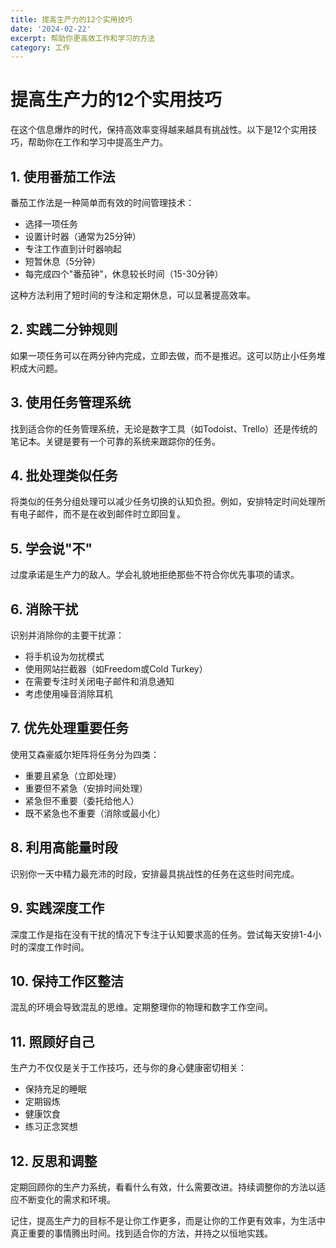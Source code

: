 ```yaml
---
title: 提高生产力的12个实用技巧
date: '2024-02-22'
excerpt: 帮助你更高效工作和学习的方法
category: 工作
---
```


# 提高生产力的12个实用技巧

在这个信息爆炸的时代，保持高效率变得越来越具有挑战性。以下是12个实用技巧，帮助你在工作和学习中提高生产力。

## 1. 使用番茄工作法

番茄工作法是一种简单而有效的时间管理技术：

- 选择一项任务
- 设置计时器（通常为25分钟）
- 专注工作直到计时器响起
- 短暂休息（5分钟）
- 每完成四个"番茄钟"，休息较长时间（15-30分钟）

这种方法利用了短时间的专注和定期休息，可以显著提高效率。

## 2. 实践二分钟规则

如果一项任务可以在两分钟内完成，立即去做，而不是推迟。这可以防止小任务堆积成大问题。

## 3. 使用任务管理系统

找到适合你的任务管理系统，无论是数字工具（如Todoist、Trello）还是传统的笔记本。关键是要有一个可靠的系统来跟踪你的任务。

## 4. 批处理类似任务

将类似的任务分组处理可以减少任务切换的认知负担。例如，安排特定时间处理所有电子邮件，而不是在收到邮件时立即回复。

## 5. 学会说"不"

过度承诺是生产力的敌人。学会礼貌地拒绝那些不符合你优先事项的请求。

## 6. 消除干扰

识别并消除你的主要干扰源：

- 将手机设为勿扰模式
- 使用网站拦截器（如Freedom或Cold Turkey）
- 在需要专注时关闭电子邮件和消息通知
- 考虑使用噪音消除耳机

## 7. 优先处理重要任务

使用艾森豪威尔矩阵将任务分为四类：

- 重要且紧急（立即处理）
- 重要但不紧急（安排时间处理）
- 紧急但不重要（委托给他人）
- 既不紧急也不重要（消除或最小化）

## 8. 利用高能量时段

识别你一天中精力最充沛的时段，安排最具挑战性的任务在这些时间完成。

## 9. 实践深度工作

深度工作是指在没有干扰的情况下专注于认知要求高的任务。尝试每天安排1-4小时的深度工作时间。

## 10. 保持工作区整洁

混乱的环境会导致混乱的思维。定期整理你的物理和数字工作空间。

## 11. 照顾好自己

生产力不仅仅是关于工作技巧，还与你的身心健康密切相关：

- 保持充足的睡眠
- 定期锻炼
- 健康饮食
- 练习正念冥想

## 12. 反思和调整

定期回顾你的生产力系统，看看什么有效，什么需要改进。持续调整你的方法以适应不断变化的需求和环境。

记住，提高生产力的目标不是让你工作更多，而是让你的工作更有效率，为生活中真正重要的事情腾出时间。找到适合你的方法，并持之以恒地实践。 
